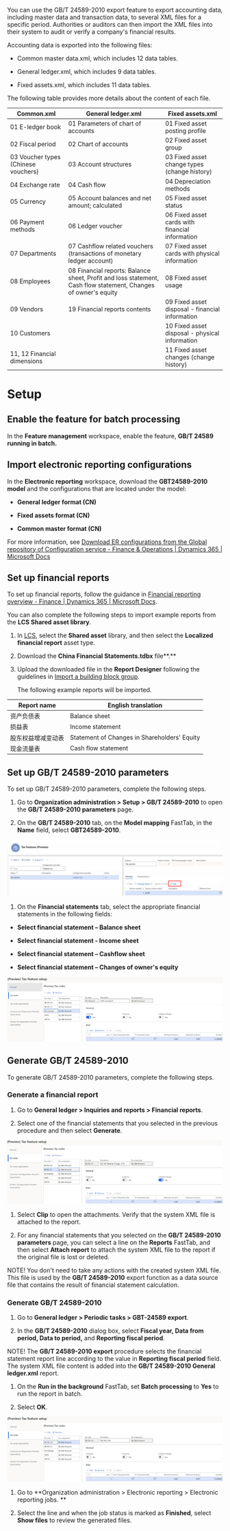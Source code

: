 ﻿---
title: 
description: 
ms.date: 04.05.2021
ms.topic: conceptual
ms.service: dynamics365-financials
author: anasyash
ms.author: anasyash
manager: 
---

You can use the GB/T 24589-2010 export feature to export accounting
data, including master data and transaction data, to several XML files
for a specific period. Authorities or auditors can then import the XML
files into their system to audit or verify a company's financial
results.

Accounting data is exported into the following files:

-   Common master data.xml, which includes 12 data tables.

-   General ledger.xml, which includes 9 data tables.

-   Fixed assets.xml, which includes 11 data tables.

The following table provides more details about the content of each
file.

| **Common.xml** | **General ledger.xml** | **Fixed assets.xml** |
|-------------------------|-------------------------|-------------------------|
| 01 E-ledger book | 01 Parameters of chart of accounts | 01 Fixed asset posting profile |
| 02 Fiscal period | 02 Chart of accounts | 02 Fixed asset group |
| 03 Voucher types (Chinese vouchers) | 03 Account structures | 03 Fixed asset change types (change history) |
| 04 Exchange rate | 04 Cash flow | 04 Depreciation methods |
| 05 Currency | 05 Account balances and net amount; calculated | 05 Fixed asset status |
| 06 Payment methods | 06 Ledger voucher | 06 Fixed asset cards with financial information |
| 07 Departments | 07 Cashflow related vouchers (transactions of monetary ledger account) | 07 Fixed asset cards with physical information |
| 08 Employees | 08 Financial reports: Balance sheet, Profit and loss statement, Cash flow statement, Changes of owner's equity | 08 Fixed asset usage |
| 09 Vendors | 19 Financial reports contents | 09 Fixed asset disposal - financial information |
| 10 Customers |  | 10 Fixed asset disposal - physical information |
| 11, 12 Financial dimensions |  | 11 Fixed asset changes (change history) |


# Setup

## Enable the feature for batch processing

In the **Feature management** workspace, enable the feature, **GB/T
24589 running in batch.**

## Import electronic reporting configurations

In the **Electronic reporting** workspace, download the **GBT24589-2010
model** and the configurations that are located under the model:

- **General ledger format (CN)**

- **Fixed assets format (CN)**

- **Common master format (CN)**

For more information, see [Download ER configurations from the Global
repository of Configuration service - Finance & Operations | Dynamics
365 | Microsoft
Docs](https://docs.microsoft.com/en-us/dynamics365/fin-ops-core/dev-itpro/analytics/er-download-configurations-global-repo?toc=/dynamics365/finance/toc.json)

## Set up financial reports

To set up financial reports, follow the guidance in [Financial reporting
overview - Finance | Dynamics 365 | Microsoft
Docs](https://docs.microsoft.com/en-us/dynamics365/finance/general-ledger/financial-reporting-getting-started).

You can also complete the following steps to import example reports from
the **LCS Shared asset library**.

1.  In [LCS](https://lcs.dynamics.com/v2), select the **Shared asset**
    library, and then select the **Localized financial report** asset
    type.

2.  Download the **China Financial Statements.tdbx** file**.**

3.  Upload the downloaded file in the **Report Designer** following the
    guidelines in [Import a building block
    group](https://docs.microsoft.com/en-us/dynamics365/fin-ops-core/dev-itpro/analytics/financial-report-components#import-a-building-block-group).

    The following example reports will be imported.

| **Report name** | **English translation** |
|-------------------------|-------------------------|
| 资产负债表 | Balance sheet |
| 损益表 | Income statement |
| 股东权益增减变动表 | Statement of Changes in Shareholders' Equity |
| 现金流量表 | Cash flow statement |


## Set up GB/T 24589-2010 parameters

To set up GB/T 24589-2010 parameters, complete the following steps.

1.  Go to **Organization administration &gt; Setup &gt; GB/T
    24589-2010** to open the **GB/T 24589-2010 parameters** page.

2.  On the **GB/T 24589-2010** tab, on the **Model mapping** FastTab, in
    the **Name** field, select **GBT24589-2010**.

![GBT 24589 2010 parameters ](media/image1.png)

1.  On the **Financial statements** tab, select the appropriate
    financial statements in the following fields:

- **Select financial statement – Balance sheet**

- **Select financial statement - Income sheet**

- **Select financial statement – Cashflow sheet**

- **Select financial statement – Changes of owner's equity**

![GBT 24589 2010 parameters   financial statements](media/image2.png)

## Generate GB/T 24589-2010

To generate GB/T 24589-2010 parameters, complete the following steps.

### Generate a financial report

1.  Go to **General ledger &gt; Inquiries and reports &gt; Financial
    reports**.

2.  Select one of the financial statements that you selected in the
    previous procedure and then select **Generate**.

![Generate financial report](media/image3.png)

1.  Select **Clip** to open the attachments. Verify that the system XML
    file is attached to the report.

2.  For any financial statements that you selected on the **GB/T
    24589-2010 parameters** page, you can select a line on the
 **Reports** FastTab, and then select **Attach report** to attach the
    system XML file to the report if the original file is lost or
    deleted.

NOTE! You don't need to take any actions with the created system XML
file. This file is used by the **GB/T 24589-2010** export function as
a data source file that contains the result of financial statement
calculation.

### Generate GB/T 24589-2010

1.  Go to **General ledger &gt; Periodic tasks &gt; GBT-24589 export**.

2.  In the **GB/T 24589-2010** dialog box, select **Fiscal year, Data
    from period, Data to period,** and **Reporting fiscal period**.

NOTE! The **GB/T 24589-2010 export** procedure selects the financial
statement report line according to the value in **Reporting fiscal
period** field. The system XML file content is added into the **GB/T
24589-2010 General ledger.xml** report.

1.  On the **Run in the background** FastTab, set **Batch processing**
    to **Yes** to run the report in batch.

2.  Select **OK**.

![GBT 24589 export](media/image4.png)

1.  Go to **Organization administration &gt; Electronic reporting &gt;
    Electronic reporting jobs. **

2.  Select the line and when the job status is marked as **Finished**,
    select **Show files** to review the generated files.



